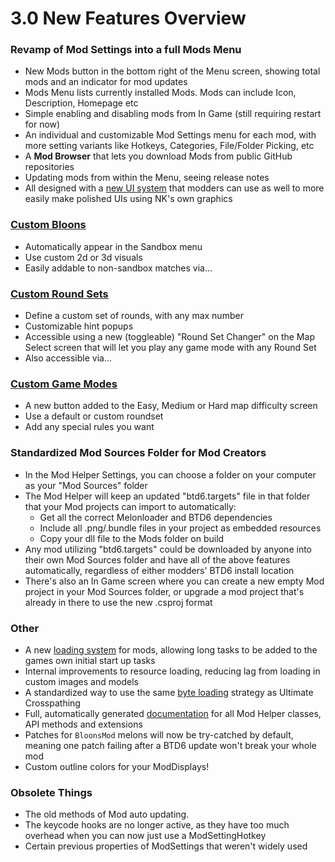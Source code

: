 # 3.0 New Features Overview

### Revamp of Mod Settings into a full **Mods Menu**
- New Mods button in the bottom right of the Menu screen, showing total mods and an indicator for mod updates
- Mods Menu lists currently installed Mods. Mods can include Icon, Description, Homepage etc
- Simple enabling and disabling mods from In Game (still requiring restart for now)
- An individual and customizable Mod Settings menu for each mod, with more setting variants like Hotkeys, Categories, File/Folder Picking, etc
- A **Mod Browser** that lets you download Mods from public GitHub repositories
- Updating mods from within the Menu, seeing release notes
- All designed with a [new UI system](https://github.com/gurrenm3/BTD-Mod-Helper/wiki/%5B3.0%5D-Custom-UI,-Menus) that modders can use as well to more easily make polished UIs using NK's own graphics

### [Custom Bloons](https://github.com/gurrenm3/BTD-Mod-Helper/wiki/%5B3.0%5D-Making-a-Custom-Bloon)
- Automatically appear in the Sandbox menu
- Use custom 2d or 3d visuals
- Easily addable to non-sandbox matches via...

### [Custom Round Sets](https://github.com/gurrenm3/BTD-Mod-Helper/wiki/%5B3.0%5D-Making-a-Custom-Round-Set)
- Define a custom set of rounds, with any max number
- Customizable hint popups
- Accessible using a new (toggleable) "Round Set Changer" on the Map Select screen that will let you play any game mode with any Round Set
- Also accessible via...

### [Custom Game Modes](https://github.com/gurrenm3/BTD-Mod-Helper/wiki/%5B3.0%5D-Making-a-Custom-Game-Mode)
- A new button added to the Easy, Medium or Hard map difficulty screen
- Use a default or custom roundset
- Add any special rules you want

### Standardized Mod Sources Folder for Mod Creators
- In the Mod Helper Settings, you can choose a folder on your computer as your "Mod Sources" folder
- The Mod Helper will keep an updated "btd6.targets" file in that folder that your Mod projects can import to automatically:
  - Get all the correct Melonloader and BTD6 dependencies
  - Include all .png/.bundle files in your project as embedded resources
  - Copy your dll file to the Mods folder on build
- Any mod utilizing "btd6.targets" could be downloaded by anyone into their own Mod Sources folder and have all of the above features automatically, regardless of either modders' BTD6 install location
- There's also an In Game screen where you can create a new empty Mod project in your Mod Sources folder, or upgrade a mod project that's already in there to use the new .csproj format

### Other
- A new [loading system](https://github.com/gurrenm3/BTD-Mod-Helper/wiki/%5B3.0%5D-Custom-Load-Tasks) for mods, allowing long tasks to be added to the games own initial start up tasks
- Internal improvements to resource loading, reducing lag from loading in custom images and models
- A standardized way to use the same [byte loading](https://github.com/gurrenm3/BTD-Mod-Helper/wiki/%5B3.0%5D-Custom-Byte-Loaders) strategy as Ultimate Crosspathing
- Full, automatically generated [documentation](https://github.com/gurrenm3/BTD-Mod-Helper/blob/3.0_Features/Documentation/README.md#bloonstd6-mod-helper-assembly) for all Mod Helper classes, API methods and extensions
- Patches for `BloonsMod` melons will now be try-catched by default, meaning one patch failing after a BTD6 update won't break your whole mod
- Custom outline colors for your ModDisplays!

### Obsolete Things
- The old methods of Mod auto updating.
- The keycode hooks are no longer active, as they have too much overhead when you can now just use a ModSettingHotkey
- Certain previous properties of ModSettings that weren't widely used

